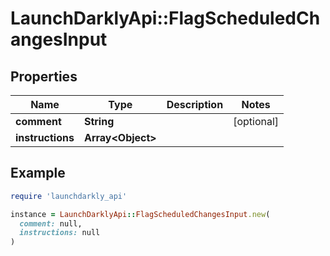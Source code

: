 # LaunchDarklyApi::FlagScheduledChangesInput

## Properties

| Name | Type | Description | Notes |
| ---- | ---- | ----------- | ----- |
| **comment** | **String** |  | [optional] |
| **instructions** | **Array&lt;Object&gt;** |  |  |

## Example

```ruby
require 'launchdarkly_api'

instance = LaunchDarklyApi::FlagScheduledChangesInput.new(
  comment: null,
  instructions: null
)
```

